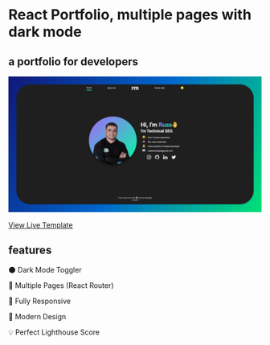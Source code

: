 # React Portfolio, multiple pages with dark mode

## a portfolio for developers

![screenshot](https://github.com/rusbenmadrigal/cv/blob/main/src/img/bg.png)

[View Live Template](https://reactportfoliotemplate.paytonpierce.dev/)

## features

🌑 Dark Mode Toggler

📖 Multiple Pages (React Router)

📱 Fully Responsive

🎨 Modern Design

💡 Perfect Lighthouse Score
